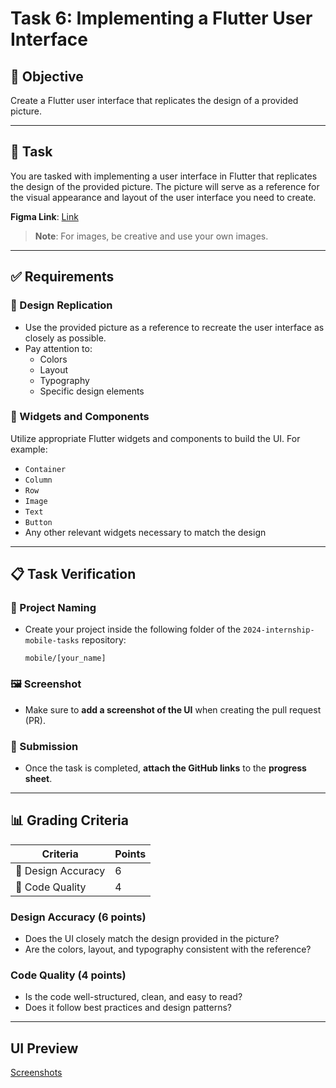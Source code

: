 # Task 6: Implementing a Flutter User Interface

## 🎯 Objective

Create a Flutter user interface that replicates the design of a provided picture.

---

## 📝 Task

You are tasked with implementing a user interface in Flutter that replicates the design of the provided picture. The picture will serve as a reference for the visual appearance and layout of the user interface you need to create.

**Figma Link**: [Link](https://www.figma.com/design/957Md2CrZ2B9KGjHy8RDcH/Internship?node-id=1-88&t=lmg6DnbTdAgsOKvD-0)

> **Note**: For images, be creative and use your own images.

---

## ✅ Requirements

### 🎨 Design Replication

- Use the provided picture as a reference to recreate the user interface as closely as possible.
- Pay attention to:
  - Colors
  - Layout
  - Typography
  - Specific design elements

### 🧱 Widgets and Components

Utilize appropriate Flutter widgets and components to build the UI. For example:

- `Container`
- `Column`
- `Row`
- `Image`
- `Text`
- `Button`
- Any other relevant widgets necessary to match the design

---

## 📋 Task Verification

### 📁 Project Naming

- Create your project inside the following folder of the `2024-internship-mobile-tasks` repository:
  
  ```
  mobile/[your_name]
  ```

### 🖼️ Screenshot

- Make sure to **add a screenshot of the UI** when creating the pull request (PR).

### 🔗 Submission

- Once the task is completed, **attach the GitHub links** to the **progress sheet**.

---

## 📊 Grading Criteria

| Criteria           | Points |
|--------------------|--------|
| 🎨 Design Accuracy | 6      |
| 🧹 Code Quality    | 4      |

### Design Accuracy (6 points)

- Does the UI closely match the design provided in the picture?
- Are the colors, layout, and typography consistent with the reference?

### Code Quality (4 points)

- Is the code well-structured, clean, and easy to read?
- Does it follow best practices and design patterns?

---

## UI Preview

[Screenshots](mobile/task-6/lib/ui_screenshoots)

